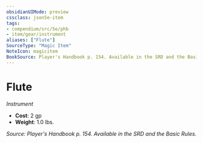 ```yaml
---
obsidianUIMode: preview
cssclass: json5e-item
tags:
- compendium/src/5e/phb
- item/gear/instrument
aliases: ["Flute"]
SourceType: "Magic Item"
NoteIcon: magicitem
BookSource: Player's Handbook p. 154. Available in the SRD and the Basic Rules.
---
```

# Flute
*Instrument*  

- **Cost**: 2 gp
- **Weight**: 1.0 lbs.

*Source: Player's Handbook p. 154. Available in the SRD and the Basic Rules.*